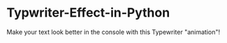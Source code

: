 # Typwriter-Effect-in-Python
Make your text look better in the console with this Typewriter "animation"!
